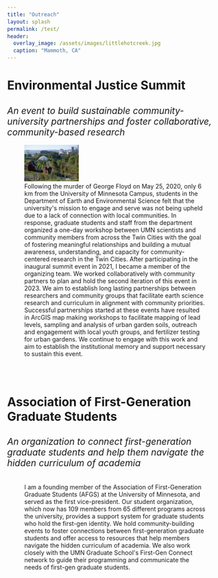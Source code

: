 ```yaml
---
title: "Outreach"
layout: splash
permalink: /test/
header:
  overlay_image: /assets/images/littlehotcreek.jpg
  caption: "Mammoth, CA"
---
```


<h1 style="padding-bottom: 0; margin-bottom: 0;">Environmental Justice Summit</h1>
<h2 style="font-weight:normal;"><i>An event to build sustainable community-university partnerships and foster collaborative, community-based research</i></h2>

<figure>
    <img src="/assets/images/Rivoli.jpg"
         alt="" width="30%">
    <figcaption>Following the murder of George Floyd on May 25, 2020, only 6 km from the University of Minnesota Campus, students in the Department of Earth and Environmental Science felt that the university's mission to engage and serve was not being upheld due to a lack of connection with local communities. In response, graduate students and staff from the department organized a one-day workshop between UMN scientists and community members from across the Twin Cities with the goal of fostering meaningful relationships and building a mutual awareness, understanding, and capacity for community-centered research in the Twin Cities. After participating in the inaugural summit event in 2021, I became a member of the organizing team. We worked collaboratively with community partners to plan and hold the second iteration of this event in 2023. We aim to establish long lasting partnerships between researchers and community groups that facilitate earth science research and curriculum in alignment with community priorities. Successful partnerships started at these events have resulted in ArcGIS map making workshops to facilitate mapping of lead levels, sampling and analysis of urban garden soils, outreach and engagement with local youth groups, and fertilizer testing for urban gardens. We continue to engage with this work and aim to establish the institutional memory and support necessary to sustain this event. </figcaption>
</figure>

<br><br>

<h1 style="padding-bottom: 0;margin-bottom:0;">Association of First-Generation Graduate Students</h1>
<h2 style="font-weight:normal;"><i>An organization to connect first-generation graduate students and help them navigate the hidden curriculum of academia</i></h2>

<figure>
    <img src="/assets/images/AFGS_Potluck_photo1.png"
         alt="" width="30%">
    <figcaption>I am a founding member of the Association of First-Generation Graduate Students (AFGS) at the University of Minnesota, and served as the first vice-president. Our student organization, which now has 109 members from 65 different programs across the university, provides a support system for graduate students who hold the first-gen identity. We hold community-building events to foster connections between first-generation graduate students and offer access to resources that help members navigate the hidden curriculum of academia. We also work closely with the UMN Graduate School's First-Gen Connect network to guide their programming and communicate the needs of first-gen graduate students.
</figcaption>
</figure>
